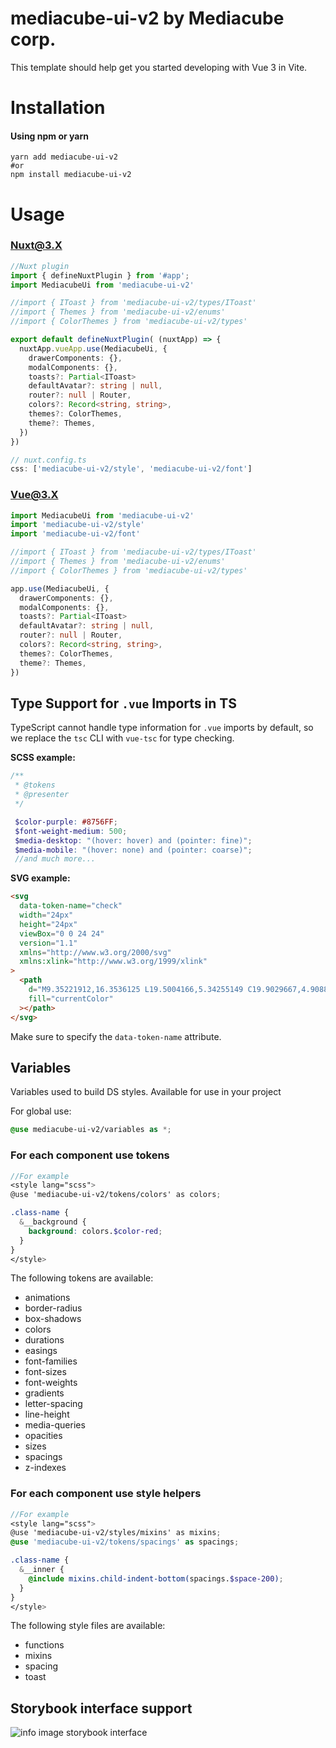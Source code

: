# mediacube-ui-v2 by Mediacube corp.

This template should help get you started developing with Vue 3 in Vite.

# Installation #
####  Using npm or yarn

```shell
yarn add mediacube-ui-v2
#or
npm install mediacube-ui-v2
```

# Usage #
###  Nuxt@3.X
```ts
//Nuxt plugin
import { defineNuxtPlugin } from '#app';
import MediacubeUi from 'mediacube-ui-v2'

//import { IToast } from 'mediacube-ui-v2/types/IToast'
//import { Themes } from 'mediacube-ui-v2/enums'
//import { ColorThemes } from 'mediacube-ui-v2/types'

export default defineNuxtPlugin( (nuxtApp) => {
  nuxtApp.vueApp.use(MediacubeUi, {
    drawerComponents: {},
    modalComponents: {},
    toasts?: Partial<IToast>
    defaultAvatar?: string | null,
    router?: null | Router,
    colors?: Record<string, string>,
    themes?: ColorThemes,
    theme?: Themes,
  })
})

// nuxt.config.ts
css: ['mediacube-ui-v2/style', 'mediacube-ui-v2/font']

```
###  Vue@3.X
```ts
import MediacubeUi from 'mediacube-ui-v2'
import 'mediacube-ui-v2/style'
import 'mediacube-ui-v2/font'

//import { IToast } from 'mediacube-ui-v2/types/IToast'
//import { Themes } from 'mediacube-ui-v2/enums'
//import { ColorThemes } from 'mediacube-ui-v2/types'

app.use(MediacubeUi, {
  drawerComponents: {},
  modalComponents: {},
  toasts?: Partial<IToast>
  defaultAvatar?: string | null,
  router?: null | Router,
  colors?: Record<string, string>,
  themes?: ColorThemes,
  theme?: Themes,
})
```

## Type Support for `.vue` Imports in TS

TypeScript cannot handle type information for `.vue` imports by default, so we replace the `tsc` CLI with `vue-tsc` for type checking.


 **SCSS example:**

 ```scss
 /**
  * @tokens
  * @presenter
  */

  $color-purple: #8756FF;
  $font-weight-medium: 500;
  $media-desktop: "(hover: hover) and (pointer: fine)";  
  $media-mobile: "(hover: none) and (pointer: coarse)";
  //and much more...
 ```

 **SVG example:**

 ```html
 <svg
   data-token-name="check"
   width="24px"
   height="24px"
   viewBox="0 0 24 24"
   version="1.1"
   xmlns="http://www.w3.org/2000/svg"
   xmlns:xlink="http://www.w3.org/1999/xlink"
 >
   <path
     d="M9.35221912,16.3536125 L19.5004166,5.34255149 C19.9029667,4.90884428 20.5808871,4.88358644 21.0145944,5.28613652 C21.4483016,5.6886866 21.4735594,6.36660707 21.0710093,6.80031428 L10.1375155,18.6574532 C9.71359736,19.1141823 8.99084087,19.1141823 8.56692275,18.6574532 L3.28613652,12.890538 C2.88358644,12.4568308 2.90884428,11.7789103 3.34255149,11.3763602 C3.77625869,10.9738101 4.45417917,10.999068 4.85672925,11.4327752 L9.35221912,16.3536125 Z"
     fill="currentColor"
   ></path>
 </svg>
 ```

 Make sure to specify the `data-token-name` attribute.

## Variables
Variables used to build DS styles. Available for use in your project

For global use:
```scss
@use mediacube-ui-v2/variables as *;
```

### For each component use tokens

```scss
//For example
<style lang="scss">
@use 'mediacube-ui-v2/tokens/colors' as colors;

.class-name {
  &__background {
    background: colors.$color-red;
  }
}
</style>
```

The following tokens are available:

   - animations
   - border-radius
   - box-shadows
   - colors
   - durations
   - easings
   - font-families
   - font-sizes
   - font-weights
   - gradients
   - letter-spacing
   - line-height
   - media-queries
   - opacities
   - sizes
   - spacings
   - z-indexes


### For each component use style helpers

```scss
//For example
<style lang="scss">
@use 'mediacube-ui-v2/styles/mixins' as mixins;
@use 'mediacube-ui-v2/tokens/spacings' as spacings;

.class-name {
  &__inner {
    @include mixins.child-indent-bottom(spacings.$space-200);
  }
}
</style>
```

The following style files are available:

- functions
- mixins 
- spacing 
- toast 

## Storybook interface support

![info image storybook interface](./dist/npm_preview.jpg)

[//]: # (## Available Types)
[//]: # ({{types}})
[//]: # ()
[//]: # (## Available style tokens)
[//]: # ({{tokens}})